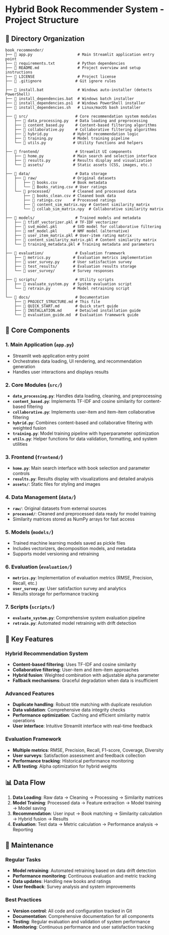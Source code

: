 # Hybrid Book Recommender System - Project Structure

## 📁 Directory Organization

```
book_recommender/
├── 📄 app.py                    # Main Streamlit application entry point
├── 📄 requirements.txt          # Python dependencies
├── 📄 README.md                 # Project overview and setup instructions
├── 📄 LICENSE                   # Project license
├── 📄 .gitignore               # Git ignore rules
│
├── 📄 install.bat               # Windows auto-installer (detects PowerShell)
├── 📄 install_dependencies.bat  # Windows batch installer
├── 📄 install_dependencies.ps1  # Windows PowerShell installer
├── 📄 install_dependencies.sh   # Linux/macOS bash installer
│
├── 📁 src/                     # Core recommendation system modules
│   ├── 📄 data_processing.py   # Data loading and preprocessing
│   ├── 📄 content_based.py     # Content-based filtering algorithms
│   ├── 📄 collaborative.py     # Collaborative filtering algorithms
│   ├── 📄 hybrid.py           # Hybrid recommendation logic
│   ├── 📄 training.py         # Model training pipeline
│   └── 📄 utils.py            # Utility functions and helpers
│
├── 📁 frontend/                # Streamlit UI components
│   ├── 📄 home.py             # Main search and selection interface
│   ├── 📄 results.py          # Results display and visualization
│   └── 📁 assets/             # Static assets (CSS, images, etc.)
│
├── 📁 data/                    # Data storage
│   ├── 📁 raw/                # Original datasets
│   │   ├── 📄 books.csv       # Book metadata
│   │   └── 📄 Books_rating.csv # User ratings
│   └── 📁 processed/          # Cleaned and processed data
│       ├── 📄 books_clean.csv # Cleaned book data
│       ├── 📄 ratings.csv     # Processed ratings
│       ├── 📄 content_sim_matrix.npy # Content similarity matrix
│       └── 📄 collab_sim_matrix.npy  # Collaborative similarity matrix
│
├── 📁 models/                  # Trained models and metadata
│   ├── 📄 tfidf_vectorizer.pkl # TF-IDF vectorizer
│   ├── 📄 svd_model.pkl       # SVD model for collaborative filtering
│   ├── 📄 nmf_model.pkl       # NMF model (alternative)
│   ├── 📄 user_item_matrix.pkl # User-item rating matrix
│   ├── 📄 content_similarity_matrix.pkl # Content similarity matrix
│   └── 📄 training_metadata.pkl # Training metadata and parameters
│
├── 📁 evaluation/              # Evaluation framework
│   ├── 📄 metrics.py          # Evaluation metrics implementation
│   ├── 📄 user_survey.py      # User satisfaction survey
│   ├── 📁 test_results/       # Evaluation results storage
│   └── 📁 user_survey/        # Survey responses
│
├── 📁 scripts/                 # Utility scripts
│   ├── 📄 evaluate_system.py  # System evaluation script
│   └── 📄 retrain.py          # Model retraining script
│
└── 📁 docs/                    # Documentation
    ├── 📄 PROJECT_STRUCTURE.md # This file
    ├── 📄 QUICK_START.md       # Quick start guide
    ├── 📄 INSTALLATION.md      # Detailed installation guide
    └── 📄 evaluation_guide.md  # Evaluation framework guide
```

## 🔧 Core Components

### 1. **Main Application (`app.py`)**
- Streamlit web application entry point
- Orchestrates data loading, UI rendering, and recommendation generation
- Handles user interactions and displays results

### 2. **Core Modules (`src/`)**
- **`data_processing.py`**: Handles data loading, cleaning, and preprocessing
- **`content_based.py`**: Implements TF-IDF and cosine similarity for content-based filtering
- **`collaborative.py`**: Implements user-item and item-item collaborative filtering
- **`hybrid.py`**: Combines content-based and collaborative filtering with weighted fusion
- **`training.py`**: Model training pipeline with hyperparameter optimization
- **`utils.py`**: Helper functions for data validation, formatting, and system utilities

### 3. **Frontend (`frontend/`)**
- **`home.py`**: Main search interface with book selection and parameter controls
- **`results.py`**: Results display with visualizations and detailed analysis
- **`assets/`**: Static files for styling and images

### 4. **Data Management (`data/`)**
- **`raw/`**: Original datasets from external sources
- **`processed/`**: Cleaned and preprocessed data ready for model training
- Similarity matrices stored as NumPy arrays for fast access

### 5. **Models (`models/`)**
- Trained machine learning models saved as pickle files
- Includes vectorizers, decomposition models, and metadata
- Supports model versioning and retraining

### 6. **Evaluation (`evaluation/`)**
- **`metrics.py`**: Implementation of evaluation metrics (RMSE, Precision, Recall, etc.)
- **`user_survey.py`**: User satisfaction survey and analytics
- Results storage for performance tracking

### 7. **Scripts (`scripts/`)**
- **`evaluate_system.py`**: Comprehensive system evaluation pipeline
- **`retrain.py`**: Automated model retraining with drift detection

## 🚀 Key Features

### Hybrid Recommendation System
- **Content-based filtering**: Uses TF-IDF and cosine similarity
- **Collaborative filtering**: User-item and item-item approaches
- **Hybrid fusion**: Weighted combination with adjustable alpha parameter
- **Fallback mechanisms**: Graceful degradation when data is insufficient

### Advanced Features
- **Duplicate handling**: Robust title matching with duplicate resolution
- **Data validation**: Comprehensive data integrity checks
- **Performance optimization**: Caching and efficient similarity matrix operations
- **User interface**: Intuitive Streamlit interface with real-time feedback

### Evaluation Framework
- **Multiple metrics**: RMSE, Precision, Recall, F1-score, Coverage, Diversity
- **User surveys**: Satisfaction assessment and feedback collection
- **Performance tracking**: Historical performance monitoring
- **A/B testing**: Alpha optimization for hybrid weights

## 📊 Data Flow

1. **Data Loading**: Raw data → Cleaning → Processing → Similarity matrices
2. **Model Training**: Processed data → Feature extraction → Model training → Model saving
3. **Recommendation**: User input → Book matching → Similarity calculation → Hybrid fusion → Results
4. **Evaluation**: Test data → Metric calculation → Performance analysis → Reporting

## 🔄 Maintenance

### Regular Tasks
- **Model retraining**: Automated retraining based on data drift detection
- **Performance monitoring**: Continuous evaluation and metric tracking
- **Data updates**: Handling new books and ratings
- **User feedback**: Survey analysis and system improvements

### Best Practices
- **Version control**: All code and configuration tracked in Git
- **Documentation**: Comprehensive documentation for all components
- **Testing**: Regular evaluation and validation of system performance
- **Monitoring**: Continuous performance and user satisfaction tracking
